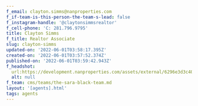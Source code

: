 ```yaml
---
f_email: clayton.simms@nanproperties.com
f_if-team-is-this-person-the-team-s-lead: false
f_instagram-handle: '@claytonsimmsrealtor'
f_cell-phone: 'C: 281.796.9795'
title: Clayton Simms
f_title: Realtor Associate
slug: clayton-simms
updated-on: '2022-06-01T03:58:17.395Z'
created-on: '2022-06-01T03:57:52.374Z'
published-on: '2022-06-01T03:59:42.943Z'
f_headshot:
  url:https://development.nanproperties.com/assets/external/6296e3d3c40951596c94f68e_clayton20headshot.jpg
  alt: null
f_team: cms/teams/the-sara-black-team.md
layout: '[agents].html'
tags: agents
---
```



